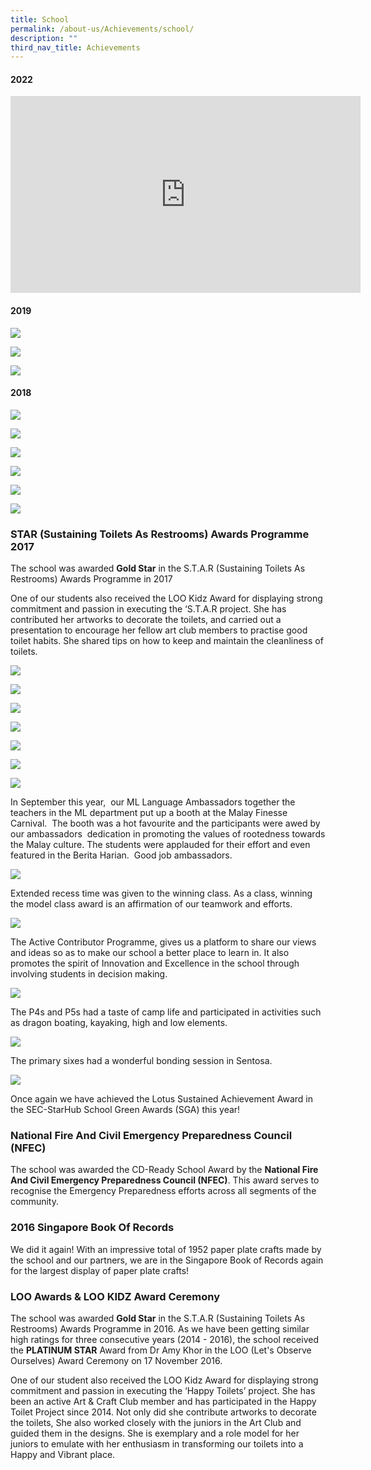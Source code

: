 ```yaml
---
title: School
permalink: /about-us/Achievements/school/
description: ""
third_nav_title: Achievements
---
```

#### 2022

<iframe width="560" height="315" src="https://www.youtube.com/embed/-BnL4DcAhJ0" title="YouTube video player" frameborder="0" allow="accelerometer; autoplay; clipboard-write; encrypted-media; gyroscope; picture-in-picture; web-share" allowfullscreen></iframe>


#### 2019

![](/images/Picture25a.png)

![](/images/Picture19a.png)

![](/images/Picture20a.png)

#### 2018

![](/images/Picture28.png)

![](/images/Picture29.png)

![](/images/Picture34-1.png)

![](/images/Picture35-1.png)

![](/images/Picture36-1.png)

![](/images/Picture38-1.png)



### STAR (Sustaining Toilets As Restrooms) Awards Programme 2017

The school was awarded **Gold Star** in the S.T.A.R (Sustaining Toilets As Restrooms) Awards Programme in 2017

One of our students also received the LOO Kidz Award for displaying strong commitment and passion in executing the ‘S.T.A.R project. She has contributed her artworks to decorate the toilets, and carried out a presentation to encourage her fellow art club members to practise good toilet habits. She shared tips on how to keep and maintain the cleanliness of toilets.


![](/images/1xx.jpg)

![](/images/2xx.jpg)

![](/images/3xx.jpg)

![](/images/4xx.jpg)

![](/images/Picture15xx.png)

![](/images/Picture17xx.png)

![](/images/Picture18xx.png)


In September this year,  our ML Language Ambassadors together the teachers in the ML department put up a booth at the Malay Finesse Carnival.  The booth was a hot favourite and the participants were awed by our ambassadors  dedication in promoting the values of rootedness towards the Malay culture. The students were applauded for their effort and even featured in the Berita Harian.  Good job ambassadors.


![](/images/Picture19xx.png)

Extended recess time was given to the winning class. As a class, winning the model class award is an affirmation of our teamwork and efforts.

![](/images/Picture20xx.png)

The Active Contributor Programme, gives us a platform to share our views and ideas so as to make our school a better place to learn in. It also promotes the spirit of Innovation and Excellence in the school through involving students in decision making.

![](/images/Picture21xx.png)

The P4s and P5s had a taste of camp life and participated in activities such as dragon boating, kayaking, high and low elements.

![](/images/Picture22xx.png)


The primary sixes had a wonderful bonding session in Sentosa.

![](/images/Picture23xx.png)

Once again we have achieved the Lotus Sustained Achievement Award in the SEC-StarHub School Green Awards (SGA) this year!  

### National Fire And Civil Emergency Preparedness Council (NFEC)

The school was awarded the CD-Ready School Award by the **National Fire And Civil Emergency Preparedness Council (NFEC)**. This award serves to recognise the Emergency Preparedness efforts across all segments of the community.

### 2016 Singapore Book Of Records

We did it again! With an impressive total of 1952 paper plate crafts made by the school and our partners, we are in the Singapore Book of Records again for the largest display of paper plate crafts!

### LOO Awards & LOO KIDZ Award Ceremony

The school was awarded **Gold Star** in the S.T.A.R (Sustaining Toilets As Restrooms) Awards Programme in 2016. As we have been getting similar high ratings for three consecutive years (2014 - 2016), the school received the **PLATINUM STAR** Award from Dr Amy Khor in the LOO (Let's Observe Ourselves) Award Ceremony on 17 November 2016.

  

One of our student also received the LOO Kidz Award for displaying strong commitment and passion in executing the ‘Happy Toilets’ project. She has been an active Art & Craft Club member and has participated in the Happy Toilet Project since 2014. Not only did she contribute artworks to decorate the toilets, She also worked closely with the juniors in the Art Club and guided them in the designs. She is exemplary and a role model for her juniors to emulate with her enthusiasm in transforming our toilets into a Happy and Vibrant place.